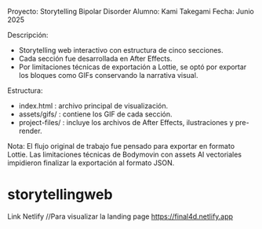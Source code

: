 
Proyecto: Storytelling Bipolar Disorder
Alumno: Kami Takegami
Fecha: Junio 2025

Descripción:
- Storytelling web interactivo con estructura de cinco secciones.
- Cada sección fue desarrollada en After Effects.
- Por limitaciones técnicas de exportación a Lottie, se optó por exportar los bloques como GIFs conservando la narrativa visual.

Estructura:
- index.html : archivo principal de visualización.
- assets/gifs/ : contiene los GIF de cada sección.
- project-files/ : incluye los archivos de After Effects, ilustraciones y pre-render.

Nota:
El flujo original de trabajo fue pensado para exportar en formato Lottie. Las limitaciones técnicas de Bodymovin con assets AI vectoriales impidieron finalizar la exportación al formato JSON.

# storytellingweb

Link Netlify //Para visualizar la landing page
https://final4d.netlify.app   
